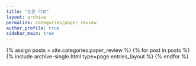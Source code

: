 ```yaml
---
title: "논문 리뷰"
layout: archive
permalink: categories/paper_review
author_profile: true
sidebar_main: true
---
```



{% assign posts = site.categories.paper_review %}
{% for post in posts %} {% include archive-single.html type=page.entries_layout %} {% endfor %}
